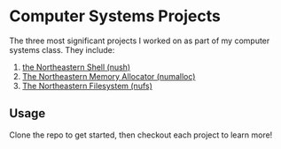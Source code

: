 # Computer Systems Projects
The three most significant projects I worked on as part of my computer systems class. They include:

1. [the Northeastern Shell (nush)](nush/README.md)
2. [The Northeastern Memory Allocator (numalloc)](numalloc/README.md)
3. [The Northeastern Filesystem (nufs)](nufs/README.md)

## Usage
Clone the repo to get started, then checkout each project to learn more!

